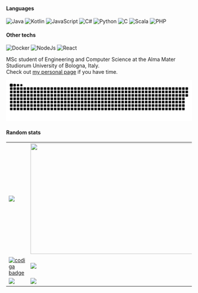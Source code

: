 #### Languages
![Java](https://img.shields.io/badge/Java-Proficient-brightgreen?style=flat&logo=java&logoColor=white)
![Kotlin](https://img.shields.io/badge/Kotlin-Fluent-green?style=flat&logo=kotlin&logoColor=white)
![JavaScript](https://img.shields.io/badge/JavaScript-Fluent-green?style=flat&logo=javascript&logoColor=white)
![C#](https://img.shields.io/badge/C%23-Intermediate-blue?style=flat&logo=c%20sharp&logoColor=white)
![Python](https://img.shields.io/badge/Python-Average-yellow?style=flat&logo=python&logoColor=white)
![C](https://img.shields.io/badge/C-Average-yellow?style=flat&logo=c&logoColor=white)
![Scala](https://img.shields.io/badge/Scala-Beginner-orange?style=flat&logo=scala&logoColor=white)
![PHP](https://img.shields.io/badge/PHP-I%20hate%20it-red?style=flat&logo=php&logoColor=white)
#### Other techs
![Docker](https://img.shields.io/badge/Docker-Intermediate-blue?style=flat&logo=docker&logoColor=white)
![NodeJs](https://img.shields.io/badge/Node.js-Fluent-green?style=flat&logo=node.js&logoColor=white)
![React](https://img.shields.io/badge/React-Good-green?style=flat&logo=node.js&logoColor=white)

MSc student of Engineering and Computer Science at the Alma Mater Studiorum University of Bologna, Italy.  
Check out [my personal page](https://filocava99.github.io/mypage/) if you have time.


![](contributions.svg)

#### Random stats
<table>
   <tr>
      <td>
         <img src="https://github-readme-stats.vercel.app/api?username=filocava99&theme=synthwave">
      </td>
      <td>
         <img src="https://github-readme-streak-stats.herokuapp.com/?user=filocava99&theme=synthwave&hide_border=false" width="500px" height="300px">
      </td>
   </tr>
   <tr>
      <td>
         <a href="https://app.codiga.io/hub/user/github/Filocava99">
            <img src="https://api.codiga.io/public/badge/user/github/Filocava99?style=dark" alt="codiga badge" />
         </a>
      </td>
      <td>
         <img
            src="https://cr-ss-service.azurewebsites.net/api/ScreenShot?widget=summary&username=filocava99&badges=3&show-avatar=false&style=--header-bg-color:%23000;--border-radius:10px"
         width="500px" />
      </td>
   </tr>
   <tr>
      <td>
         <img src="https://wakatime.com/share/@21eb5faa-0fd4-48bb-997c-5a76b58a864e/7cbaf3b0-ea31-4eb8-9f8d-698d2fd51196.svg" width="500px">
      </td>
      <td>
         <img src="https://wakatime.com/share/@21eb5faa-0fd4-48bb-997c-5a76b58a864e/83c417df-a277-465e-adf0-933df82a9e60.svg" width="500px">
      </td>
   </tr>
</table>

<!-- [![trophy](https://github-profile-trophy.vercel.app/?username=filocava99&theme=onedark)](https://github.com/ryo-ma/github-profile-trophy) -->


<!-- ![Top Langs](https://github-readme-stats.vercel.app/api/top-langs/?username=Filocava99&theme=synthwave&layout=compact&exclude_repo=Procedural-low-poly-terrain-generation-with-Unity3D) -->




<!-- [![trophy](https://github-profile-trophy.vercel.app/?username=Filocava99&theme=synthwave)](https://github.com/Filocava99/github-profile-trophy) -->


